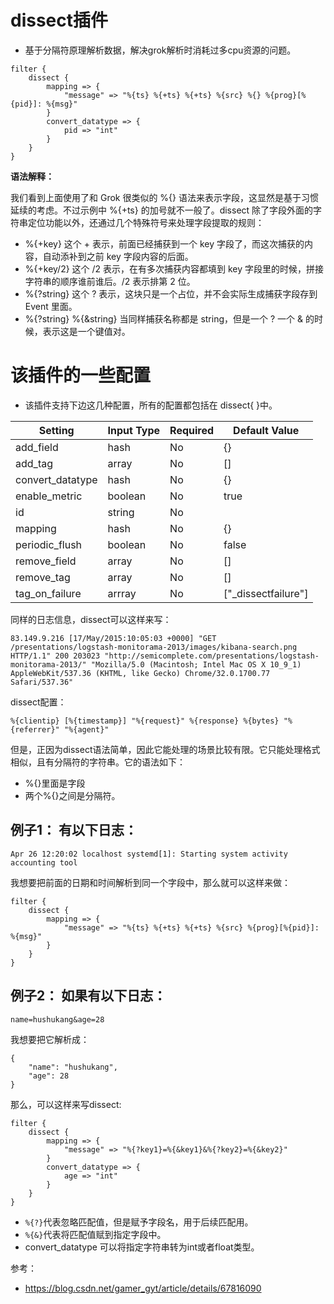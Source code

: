 # dissect插件

- 基于分隔符原理解析数据，解决grok解析时消耗过多cpu资源的问题。

```
filter {
    dissect {
        mapping => {
            "message" => "%{ts} %{+ts} %{+ts} %{src} %{} %{prog}[%{pid}]: %{msg}"
        }
        convert_datatype => {
            pid => "int"
        }
    }
}
```

**语法解释：**

我们看到上面使用了和 Grok 很类似的 %{} 语法来表示字段，这显然是基于习惯延续的考虑。不过示例中 %{+ts} 的加号就不一般了。dissect 除了字段外面的字符串定位功能以外，还通过几个特殊符号来处理字段提取的规则：
- %{+key} 这个 + 表示，前面已经捕获到一个 key 字段了，而这次捕获的内容，自动添补到之前 key 字段内容的后面。
- %{+key/2} 这个 /2 表示，在有多次捕获内容都填到 key 字段里的时候，拼接字符串的顺序谁前谁后。/2 表示排第 2 位。
- %{?string} 这个 ? 表示，这块只是一个占位，并不会实际生成捕获字段存到 Event 里面。
- %{?string} %{&string} 当同样捕获名称都是 string，但是一个 ? 一个 & 的时候，表示这是一个键值对。

# 该插件的一些配置

- 该插件支持下边这几种配置，所有的配置都包括在 dissect{ }中。

| Setting | Input Type | Required | Default Value |
|---------|------------|----------|---------------|
| add_field | hash | No | {} |
| add_tag | array | No | [] |
| convert_datatype | hash | No | {} |
| enable_metric | boolean | No | true |
| id | string | No | |
| mapping | hash | No | {} |
| periodic_flush | boolean | No | false |
| remove_field | array | No | [] |
| remove_tag | array | No | [] |
| tag_on_failure | arrray | No | ["_dissectfailure"] |


同样的日志信息，dissect可以这样来写：
```
83.149.9.216 [17/May/2015:10:05:03 +0000] "GET /presentations/logstash-monitorama-2013/images/kibana-search.png HTTP/1.1" 200 203023 "http://semicomplete.com/presentations/logstash-monitorama-2013/" "Mozilla/5.0 (Macintosh; Intel Mac OS X 10_9_1) AppleWebKit/537.36 (KHTML, like Gecko) Chrome/32.0.1700.77 Safari/537.36"
```

dissect配置：
```
%{clientip} [%{timestamp}] "%{request}" %{response} %{bytes} "%{referrer}" "%{agent}"
```

但是，正因为dissect语法简单，因此它能处理的场景比较有限。它只能处理格式相似，且有分隔符的字符串。它的语法如下：
- %{}里面是字段
- 两个%{}之间是分隔符。

## 例子1： 有以下日志：
```
Apr 26 12:20:02 localhost systemd[1]: Starting system activity accounting tool
```

我想要把前面的日期和时间解析到同一个字段中，那么就可以这样来做：
```
filter {
    dissect {
        mapping => {
        	"message" => "%{ts} %{+ts} %{+ts} %{src} %{prog}[%{pid}]: %{msg}"
        }
    }
}
```

## 例子2： 如果有以下日志：
```
name=hushukang&age=28
```

我想要把它解析成：
```
{
	"name": "hushukang",
	"age": 28
}
```

那么，可以这样来写dissect:
```
filter {
    dissect {
        mapping => {
            "message" => "%{?key1}=%{&key1}&%{?key2}=%{&key2}"
        }
        convert_datatype => {
            age => "int"
        }
    }
}
```
- `%{?}`代表忽略匹配值，但是赋予字段名，用于后续匹配用。
- `%{&}`代表将匹配值赋到指定字段中。
- convert_datatype 可以将指定字符串转为int或者float类型。

参考：
- https://blog.csdn.net/gamer_gyt/article/details/67816090
